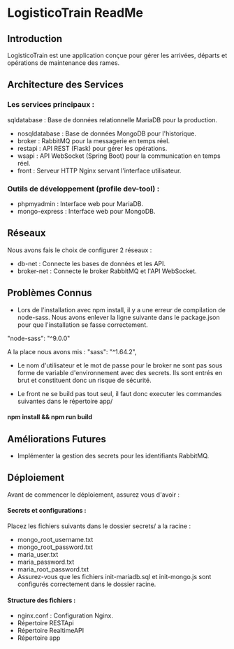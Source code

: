 # LogisticoTrain ReadMe

## Introduction
LogisticoTrain est une application conçue pour gérer les arrivées, départs et opérations de maintenance des rames.


## Architecture des Services
### Les services principaux :
sqldatabase : Base de données relationnelle MariaDB pour la production.
- nosqldatabase : Base de données MongoDB pour l'historique.
- broker : RabbitMQ pour la messagerie en temps réel.
- restapi : API REST (Flask) pour gérer les opérations.
- wsapi : API WebSocket (Spring Boot) pour la communication en temps réel.
- front : Serveur HTTP Nginx servant l'interface utilisateur.

### Outils de développement (profile dev-tool) :
- phpmyadmin : Interface web pour MariaDB.
- mongo-express : Interface web pour MongoDB.

## Réseaux
Nous avons fais le choix de configurer 2 réseaux :
- db-net : Connecte les bases de données et les API.
- broker-net : Connecte le broker RabbitMQ et l'API WebSocket.

## Problèmes Connus

- Lors de l'installation avec npm install, il y a une erreur de compilation de node-sass.
Nous avons enlever la ligne suivante dans le package.json pour que l'installation se fasse correctement.

"node-sass": "^9.0.0"

A la place nous avons mis :  "sass": "^1.64.2",

- Le nom d'utilisateur et le mot de passe pour le broker ne sont pas sous forme de variable d'environnement avec des secrets. 
Ils sont entrés en brut et constituent donc un risque de sécurité.

- Le front ne se build pas tout seul, il faut donc executer les commandes suivantes dans le répertoire app/
#### npm install && npm run build

## Améliorations Futures
- Implémenter la gestion des secrets pour les identifiants RabbitMQ.

## Déploiement
Avant de commencer le déploiement, assurez vous d'avoir :
#### Secrets et configurations :

Placez les fichiers suivants dans le dossier secrets/ a la racine :
- mongo_root_username.txt
- mongo_root_password.txt
- maria_user.txt
- maria_password.txt
- maria_root_password.txt
- Assurez-vous que les fichiers init-mariadb.sql et init-mongo.js sont configurés correctement dans le dossier racine.

#### Structure des fichiers :
- nginx.conf : Configuration Nginx.
- Répertoire RESTApi
- Répertoire RealtimeAPI
- Répertoire app


